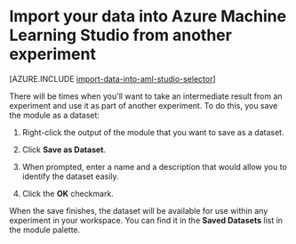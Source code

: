 <properties
	pageTitle="Import data into Machine Learning Studio ferom another experiment | Microsoft Azure"
	description="How to save training data in Azure Machine Learning Studio and use it in another experiment."
	keywords="import data,data,data sources,training data"
	services="machine-learning"
	documentationCenter=""
	authors="garyericson"
	manager="paulettm"
	editor="cgronlun"/>

<tags
	ms.service="machine-learning"
	ms.workload="data-services"
	ms.tgt_pltfrm="na"
	ms.devlang="na"
	ms.topic="article"
	ms.date="03/09/2016"
	ms.author="garye;bradsev" />


# Import your data into Azure Machine Learning Studio from another experiment

[AZURE.INCLUDE [import-data-into-aml-studio-selector](../../includes/machine-learning-import-data-into-aml-studio.md)]


There will be times when you'll want to take an intermediate result from an experiment and use it as part of another experiment.  To do this, you save the module as a dataset:

1. Right-click the output of the module that you want to save as a dataset.

2. Click **Save as Dataset**.

3. When prompted, enter a name and a description that would allow you to identify the dataset easily.

4. Click the **OK** checkmark.

When the save finishes, the dataset will be available for use within any experiment in your workspace. You can find it in the **Saved Datasets** list in the module palette.

